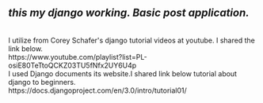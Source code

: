 <h2><i>this my django working. Basic post application.</i></h2></br> 
 I utilize from Corey Schafer's django tutorial videos at youtube. I shared the link below.</br>
https://www.youtube.com/playlist?list=PL-osiE80TeTtoQCKZ03TU5fNfx2UY6U4p</br>
 I used Django documents its website.I shared link below tutorial about django to beginners.</br>
https://docs.djangoproject.com/en/3.0/intro/tutorial01/
